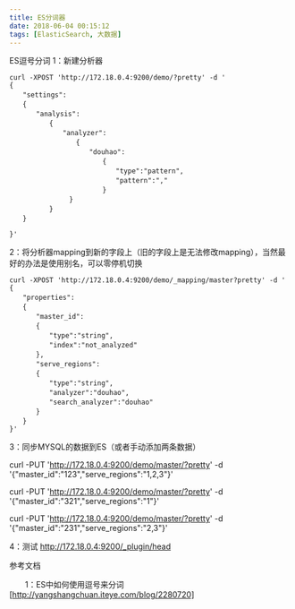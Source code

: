 ```yaml
---
title: ES分词器
date: 2018-06-04 00:15:12
tags: [ElasticSearch, 大数据]
---
```


ES逗号分词
1：新建分析器
```
curl -XPOST 'http://172.18.0.4:9200/demo/?pretty' -d '
{
　　"settings":
　　{
　　　　"analysis":
　　　　　　{
　　　　　　　　"analyzer":
　　　　　　　　　　{
　　　　　　　　　　　　"douhao":
　　　　　　　　　　　　　　{
　　　　　　　　　　　　　　　　"type":"pattern",
　　　　　　　　　　　　　　　　"pattern":","
　　　　　　　　　　　　　　}
　　　　　　　　　}
　　　　　　}
　　}

}'
```
 <!-- more-->
2：将分析器mapping到新的字段上（旧的字段上是无法修改mapping），当然最好的办法是使用别名，可以零停机切换
```
curl -XPOST 'http://172.18.0.4:9200/demo/_mapping/master?pretty' -d '
{
　　"properties":
　　{
　　　　"master_id":
　　　　{
　　　　　　"type":"string",
　　　　　　"index":"not_analyzed"
　　　　},
　　　　"serve_regions":
　　　　{
　　　　　　"type":"string",
　　　　　　"analyzer":"douhao",
　　　　　　"search_analyzer":"douhao"
　　　　}
　　}
}'
```

3：同步MYSQL的数据到ES（或者手动添加两条数据）

curl -PUT 'http://172.18.0.4:9200/demo/master/?pretty' -d '{"master_id":"123","serve_regions":"1,2,3"}'

curl -PUT 'http://172.18.0.4:9200/demo/master/?pretty' -d '{"master_id":"321","serve_regions":"1"}'

curl -PUT 'http://172.18.0.4:9200/demo/master/?pretty' -d '{"master_id":"231","serve_regions":"2,3"}'


4：测试 http://172.18.0.4:9200/_plugin/head

参考文档

　　1：ES中如何使用逗号来分词[http://yangshangchuan.iteye.com/blog/2280720]
